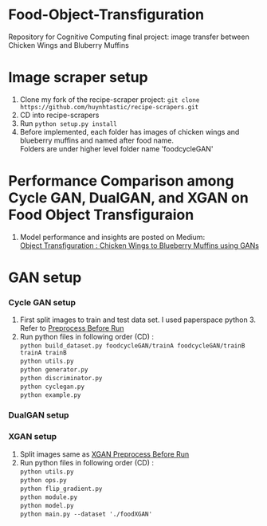 # Food-Object-Transfiguration
Repository for Cognitive Computing final project: image transfer between Chicken Wings and Bluberry Muffins

# Image scraper setup
1. Clone my fork of the recipe-scraper project:
`git clone https://github.com/huynhtastic/recipe-scrapers.git`
2. CD into recipe-scrapers
3. Run `python setup.py install`
4. Before implemented, each folder has images of chicken wings and blueberry muffins and named after food name.</br>
   Folders are under higher level folder name 'foodcycleGAN'

# Performance Comparison among Cycle GAN, DualGAN, and XGAN on Food Object Transfiguraion
1. Model performance and insights are posted on Medium:</br>
[Object Transfiguration : Chicken Wings to Blueberry Muffins using GANs](https://medium.com/@carollee827/object-transfiguration-chicken-wings-to-blueberry-muffins-using-discogan-cyclegan-dualgan-and-d4953be7a0ce)

# GAN setup
### Cycle GAN setup
1. First split images to train and test data set. I used paperspace python 3.
   Refer to [Preprocess Before Run](https://github.com/JessJihyunLee/Food-Object-Transfiguration/blob/master/Cycle-GAN/preprocess_beforerun.py)
2. Run python files in following order (CD) :</br>
`python build_dataset.py foodcycleGAN/trainA foodcycleGAN/trainB trainA trainB`</br>
`python utils.py`</br>
`python generator.py`</br>
`python discriminator.py`</br>
`python cyclegan.py`</br>
`python example.py`</br>

### DualGAN setup


### XGAN setup
1. Split images same as [XGAN Preprocess Before Run](https://github.com/JessJihyunLee/Food-Object-Transfiguration/blob/master/X-GAN/Preprocess_beforerun.py)
2. Run python files in following order (CD) :</br>
`python utils.py`</br>
`python ops.py`</br>
`python flip_gradient.py`</br>
`python module.py`</br>
`python model.py`</br>
`python main.py --dataset './foodXGAN'`</br>
